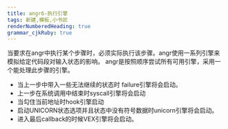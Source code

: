 ```yaml
---
title: angr6-执行引擎
tags: 新建,模板,小书匠
renderNumberedHeading: true
grammar_cjkRuby: true
---
```


当要求在angr中执行某个步骤时，必须实际执行该步骤。angr使用一系列引擎来模拟给定代码段对输入状态的影响。
angr是按照顺序尝试所有可用引擎，采用一个能处理此步骤的引擎。
- 当上一步中带入一些无法继续的状态时 failure引擎将会启动。
- 上一步在系统调用中结束时syscall引擎将会启动
- 当勾住当前地址时hook引擎启动
- 启动UNICORN状态选项并且状态中没有符号数据时unicorn引擎将会启动。
- 进入最后callback的时候VEX引擎将会启动。


